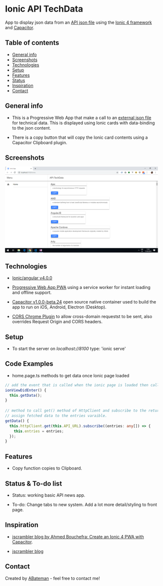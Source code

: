 # Ionic API TechData

App to display json data from an [API json file](https://media.jscrambler.com/blog/data.json) using the [Ionic 4 framework](https://ionicframework.com/docs) and [Capacitor](https://capacitor.ionicframework.com/).

## Table of contents

* [General info](#general-info)
* [Screenshots](#screenshots)
* [Technologies](#technologies)
* [Setup](#setup)
* [Features](#features)
* [Status](#status)
* [Inspiration](#inspiration)
* [Contact](#contact)

## General info

* This is a Progressive Web App that make a call to an [external json file](https://media.jscrambler.com/blog/data.json) for technical data. This is displayed using Ionic cards with data-binding to the json content.

* There is a copy button that will copy the Ionic card contents using a Capacitor Clipboard plugin.

## Screenshots

![techData screen print](./img/techData.png)

## Technologies

* [Ionic/angular v4.0.0](https://ionicframework.com/)

* [Progressive Web App PWA](https://ionicframework.com/docs/publishing/progressive-web-app) using a service worker for instant loading and offline support.

* [Capacitor v1.0.0-beta.24](https://capacitor.ionicframework.com/) open source native container used to build the app to run on iOS, Android, Electron (Desktop).

* [CORS Chrome Plugin](chrome://extensions/?id=digfbfaphojjndkpccljibejjbppifbc) to allow cross-domain requestst to be sent, also overrides Request Origin and CORS headers.

## Setup

* To start the server on _localhost://8100_ type: 'ionic serve'

## Code Examples

* home.page.ts methods to get data once Ionic page loaded

```typescript
// add the event that is called when the ionic page is loaded then call getData() method
ionViewDidEnter() {
  this.getData();
}

// method to call get() method of HttpClient and subscribe to the returned Observable
// assign fetched data to the entries varaible.
getData() {
  this.httpClient.get(this.API_URL).subscribe((entries: any[]) => {
    this.entries = entries;
  });
}
```

## Features

* Copy function copies to Clipboard.

## Status & To-do list

* Status: working basic API news app.

* To-do: Change tabs to new system. Add a lot more detail/styling to front page.

## Inspiration

* [jscrambler blog by Ahmed Bouchefra: Create an Ionic 4 PWA with Capacitor](https://blog.jscrambler.com/create-an-ionic-4-pwa-with-capacitor/).

* [jscrambler blog](https://jscrambler.com/)

## Contact

Created by [ABateman](https://www.andrewbateman.org) - feel free to contact me!